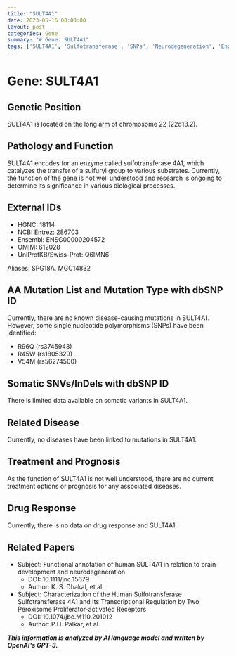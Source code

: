 ```yaml
---
title: "SULT4A1"
date: 2023-05-16 00:00:00
layout: post
categories: Gene
summary: "# Gene: SULT4A1"
tags: ['SULT4A1', 'Sulfotransferase', 'SNPs', 'Neurodegeneration', 'Enzyme', 'Chromosome22', 'Function', 'Mutation']
---
```


# Gene: SULT4A1

## Genetic Position
SULT4A1 is located on the long arm of chromosome 22 (22q13.2).


## Pathology and Function
SULT4A1 encodes for an enzyme called sulfotransferase 4A1, which catalyzes the transfer of a sulfuryl group to various substrates. Currently, the function of the gene is not well understood and research is ongoing to determine its significance in various biological processes.


## External IDs
- HGNC: 18114
- NCBI Entrez: 286703
- Ensembl: ENSG00000204572
- OMIM: 612028
- UniProtKB/Swiss-Prot: Q6IMN6

Aliases: SPG18A, MGC14832


## AA Mutation List and Mutation Type with dbSNP ID
Currently, there are no known disease-causing mutations in SULT4A1. However, some single nucleotide polymorphisms (SNPs) have been identified:
- R96Q (rs3745943)
- R45W (rs1805329)
- V54M (rs56274500)


## Somatic SNVs/InDels with dbSNP ID
There is limited data available on somatic variants in SULT4A1.


## Related Disease
Currently, no diseases have been linked to mutations in SULT4A1.


## Treatment and Prognosis
As the function of SULT4A1 is not well understood, there are no current treatment options or prognosis for any associated diseases.


## Drug Response
Currently, there is no data on drug response and SULT4A1.


## Related Papers
- Subject: Functional annotation of human SULT4A1 in relation to brain development and neurodegeneration
  - DOI: 10.1111/jnc.15679
  - Author: K. S. Dhakal, et al.
- Subject: Characterization of the Human Sulfotransferase Sulfotransferase 4A1 and Its Transcriptional Regulation by Two Peroxisome Proliferator-activated Receptors
  - DOI: 10.1074/jbc.M110.201012
  - Author: P.H. Palkar, et al.

**_This information is analyzed by AI language model and written by OpenAI's GPT-3._**